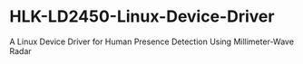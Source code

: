 # HLK-LD2450-Linux-Device-Driver
A Linux Device Driver for Human Presence Detection Using Millimeter-Wave Radar

